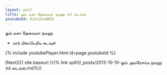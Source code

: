 ```yaml
---
layout: post
title: ஓம் மகா தேவையா நமஹ ௧௧ டைம்ஸ்
youtubeId: RJnLU1o0NIE
---
```

 
 
 ஓம் மகா தேவையா நமஹ  
 
 -  யார் மிகப்பெரிய கடவுள் 
 
  
 
  
 
 
 
 
 
 


{% include youtubePlayer.html id=page.youtubeId %}
 
[Next]({{ site.baseurl }}{% link  split1/_posts/2013-10-10-ஓம் அமரேசய்ய நமஹ ௧௧ டைம்ஸ்.md%})
 
